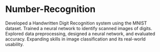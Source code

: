 # Number-Recognition
Developed a Handwritten Digit Recognition system using the MNIST dataset. Trained a neural network to identify scanned images of digits. Explored data preprocessing, designed a neural network, and evaluated accuracy. Expanding skills in image classification and its real-world usability.
